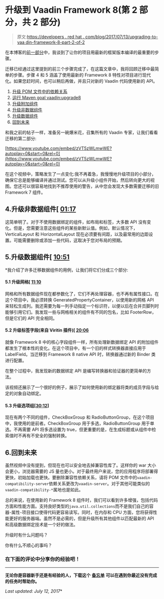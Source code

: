 # 升级到 Vaadin Framework 8(第 2 部分，共 2 部分)

> 原文:[https://developers . red hat . com/blog/2017/07/13/upgrading-to-vaa din-framework-8-part-2-of-2](https://developers.redhat.com/blog/2017/07/13/upgrading-to-vaadin-framework-8-part-2-of-2)

在本博客的[前一部分](https://vaadin.com/blog/-/blogs/upgrading-to-vaadin-framework-8-part-1-of-2-)中，我谈到了让你的项目用最新的框架版本编译的最重要的步骤。

迁移已经通过这里提到的前三个步骤完成了，在这篇文章中，我将回顾迁移中最简单的步骤。步骤 4 和 5 涵盖了使用最新的 Framework 8 特性对项目进行现代化。如果您赶时间，也可以稍后再做，并且只对新的 Vaadin 代码使用新的 API。

1.  [升级 POM 文件中的依赖关系](https://vaadin.com/blog/-/blogs/upgrading-to-vaadin-framework-8-part-1-of-2-#pom)
2.  [运行 Maven goal vaadin:upgrade8](https://vaadin.com/blog/-/blogs/upgrading-to-vaadin-framework-8-part-1-of-2-#upgrade)
3.  [升级附加组件](https://vaadin.com/blog/-/blogs/upgrading-to-vaadin-framework-8-part-1-of-2-#addon)
4.  [升级非数据组件](#nondata)
5.  [升级数据组件](#data)
6.  [回到未来](#future)

和我之前的帖子一样，准备另一碗爆米花，召集所有的 Vaadin 专家，让我们看看迁移的第二部分:

[https://www.youtube.com/embed/zVT5zWLmwWE?autoplay=0&start=0&rel=0](https://www.youtube.com/embed/zVT5zWLmwWE?autoplay=0&start=0&rel=0)

在这个视频中，策略发生了一点变化:我不再着急，我慢慢地升级项目的小部分，确保它总是能够编译并通过测试。您可以从升级小组件开始，然后转向更大的视图。您还可以很容易地找到不推荐使用的警告，从中您会发现大多数需要迁移的旧 Framework 7 组件。

## 4.升级非数据组件[ [01:17](https://www.youtube.com/watch?v=zVT5zWLmwWE&t=1m17s)

这简单明了。对于不使用数据绑定的组件，如布局和标签，大多数 API 没有变化。但是，您需要注意这些组件的某些新默认值。例如，默认情况下，VerticalLayout 和 HorizontalLayout 现在必须要有间距，以及最常用的边距设置。可能需要删除或添加一些代码，这取决于您对布局的预期。

## 5.升级数据组件[ [10:51](https://www.youtube.com/watch?v=zVT5zWLmwWE&t=10m51s)

 *我介绍了许多迁移数据组件的用例，让我们将它们分成三个部分:

#### 5.1 升级网格[ [11:10](https://www.youtube.com/watch?v=zVT5zWLmwWE&t=11m10s)

网格和所有数据组件现在都参数化了，它们不再处理容器，也不再有属性接口。在这个项目中，我必须转换 GeneratedPropertyContainer，以使用新的网格 API 来轻松生成列。我还需要为每一列手动指定一个标识符，以便以后在合并页脚列时能够引用它们。我发现一些与网格相关的组件有不同的包名，比如 FooterRow，但是它们的 API 完全相同。

#### 5.2 升级标签字段(来自 Viritin 插件)[ [20:06](https://www.youtube.com/watch?v=zVT5zWLmwWE&t=20m06s)

就像 Framework 8 中的核心字段组件一样，所有处理新数据绑定 API 的附加组件都发生了根本性的变化。在这个项目中，有一个旧的样式转换器直接应用于 LabelField。当迁移到 Framework 8 native API 时，转换器通过新的 Binder 类进行配置。

在整个过程中，我发现新的数据绑定 API 是编写转换器和验证器的更简单的方法。

该视频还展示了一个很好的例子，展示了如何使用新的绑定器将类的成员字段与给定的对象自动绑定。

#### 5.3 升级选项组[[30:12](https://www.youtube.com/watch?v=zVT5zWLmwWE&t=30m12s)]

现在有两个不同的组件，CheckBoxGroup 和 RadioButtonGroup，在这个项目中，我使用的是前者。CheckBoxGroup 用于多选，RadioButtonGroup 用于单选。不再需要 API 将多选设置为 true，但更重要的是，在生成标题或从组件中检索值时不再有不安全的强制转换。

## 6.回到未来

虽然视频中没有提到，但现在也可以安全地去掉兼容性库了。这样你的 war 大小会更小，浏览器需要的 JS 量也更小。对于最终用户来说，您的应用程序将部署得更快，初始加载也更快。要删除兼容性依赖关系，请将 POM 文件中的`vaadin-compatibility-server`依赖关系更改为`vaadin-server`。对于其他可能类似的`vaadin-compatibility-*`属地也是如此。

总的来说，在使用新的 Framework 8 组件时，我们可以看到许多增强，包括代码方面和性能方面。支持良好类型的`java.util.collections`而不是我们自己的容器-属性-项目接口使得代码更容易读写。同时，在内存和 CPU 方面，您将获得性能更好的服务器端。虽然不是必需的，但是升级所有其他组件以匹配最新的 API 和高级数据绑定技术是一个好的做法。

升级时有什么问题吗？

你有什么不顺心的事吗？

### 在下面的评论中分享你的经验吧！

* * *

**无论你是容器新手还是有经验的人，下载这个** [**备忘单**](https://developers.redhat.com/promotions/docker-cheatsheet/) **可以在遇到你最近没有完成的任务时帮助你。**

*Last updated: July 12, 2017**